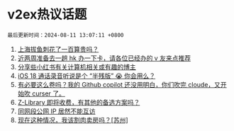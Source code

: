 # v2ex热议话题

`最后更新时间：2024-08-11 13:07:11 +0800`

1. [上海拔鱼刺花了一百算贵吗？](https://www.v2ex.com/t/1064013)
1. [近两周准备去一趟 hk 办一下卡，请各位已经办的 v 友来点推荐](https://www.v2ex.com/t/1064027)
1. [分享些小红书有关计算机相关或有趣的博主](https://www.v2ex.com/t/1064007)
1. [iOS 18 通话录音听说是个 “半残版” 😭 你会用么？](https://www.v2ex.com/t/1064033)
1. [有必要这么卷吗？我的 Github copilot 还没用明白，你们吹完 cloude，又开始吹 curser 了。](https://www.v2ex.com/t/1064063)
1. [Z-Library 即将收费，有其他的备选方案吗？](https://www.v2ex.com/t/1064023)
1. [同网段公网 IP 居然不能互访](https://www.v2ex.com/t/1064026)
1. [现在这种情况，我该割肉卖房吗？[苏州]](https://www.v2ex.com/t/1064084)

